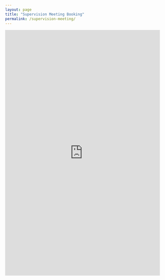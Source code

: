 ```yaml
---
layout: page
title: "Supervision Meeting Booking"
permalink: /supervision-meeting/
---
```


<div style="height: 800px;">
    <iframe src='https://outlook.office365.com/owa/calendar/SupervisionAppointmentEURStudents@live.eur.nl/bookings/' width='100%' height='100%' scrolling='yes' style='border:0'></iframe>
</div>
